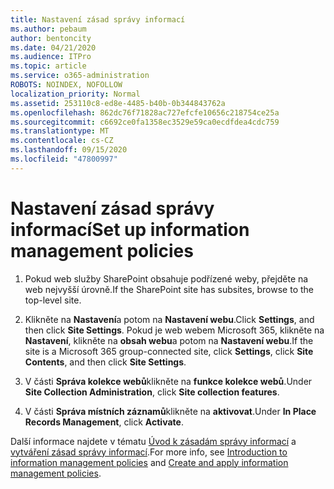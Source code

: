 ```yaml
---
title: Nastavení zásad správy informací
ms.author: pebaum
author: bentoncity
ms.date: 04/21/2020
ms.audience: ITPro
ms.topic: article
ms.service: o365-administration
ROBOTS: NOINDEX, NOFOLLOW
localization_priority: Normal
ms.assetid: 253110c8-ed8e-4485-b40b-0b344843762a
ms.openlocfilehash: 862dc76f71828ac727efcfe10656c218754ce25a
ms.sourcegitcommit: c6692ce0fa1358ec3529e59ca0ecdfdea4cdc759
ms.translationtype: MT
ms.contentlocale: cs-CZ
ms.lasthandoff: 09/15/2020
ms.locfileid: "47800997"
---
```

# <a name="set-up-information-management-policies"></a><span data-ttu-id="dfeea-102">Nastavení zásad správy informací</span><span class="sxs-lookup"><span data-stu-id="dfeea-102">Set up information management policies</span></span>

1. <span data-ttu-id="dfeea-103">Pokud web služby SharePoint obsahuje podřízené weby, přejděte na web nejvyšší úrovně.</span><span class="sxs-lookup"><span data-stu-id="dfeea-103">If the SharePoint site has subsites, browse to the top-level site.</span></span>
    
2. <span data-ttu-id="dfeea-104">Klikněte na **Nastavení**a potom na **Nastavení webu**.</span><span class="sxs-lookup"><span data-stu-id="dfeea-104">Click **Settings**, and then click **Site Settings**.</span></span> <span data-ttu-id="dfeea-105">Pokud je web webem Microsoft 365, klikněte na **Nastavení**, klikněte na **obsah webu**a potom na **Nastavení webu**.</span><span class="sxs-lookup"><span data-stu-id="dfeea-105">If the site is a Microsoft 365 group-connected site, click **Settings**, click **Site Contents**, and then click **Site Settings**.</span></span>
    
3. <span data-ttu-id="dfeea-106">V části **Správa kolekce webů**klikněte na **funkce kolekce webů**.</span><span class="sxs-lookup"><span data-stu-id="dfeea-106">Under **Site Collection Administration**, click **Site collection features**.</span></span>
    
4. <span data-ttu-id="dfeea-107">V části **Správa místních záznamů**klikněte na **aktivovat**.</span><span class="sxs-lookup"><span data-stu-id="dfeea-107">Under **In Place Records Management**, click **Activate**.</span></span>
    
<span data-ttu-id="dfeea-108">Další informace najdete v tématu [Úvod k zásadám správy informací](https://go.microsoft.com/fwlink/?linkid=404239) a [vytváření zásad správy informací](https://go.microsoft.com/fwlink/?linkid=2003916).</span><span class="sxs-lookup"><span data-stu-id="dfeea-108">For more info, see [Introduction to information management policies](https://go.microsoft.com/fwlink/?linkid=404239) and [Create and apply information management policies](https://go.microsoft.com/fwlink/?linkid=2003916).</span></span>
  

